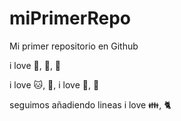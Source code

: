 # miPrimerRepo

Mi primer repositorio en Github

i love 🏐, 🍕, 🏃

i love 🐱, 🍫, 
i love 🍎, 🚗

seguimos añadiendo lineas 
i love 👪, 🐈
